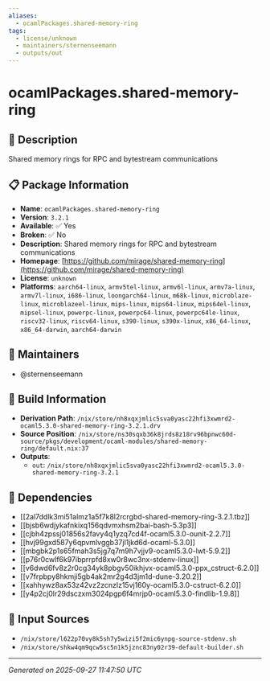 ```yaml
---
aliases:
  - ocamlPackages.shared-memory-ring
tags:
  - license/unknown
  - maintainers/sternenseemann
  - outputs/out
---
```


# ocamlPackages.shared-memory-ring

## 📝 Description

Shared memory rings for RPC and bytestream communications

## 📋 Package Information

- **Name**: `ocamlPackages.shared-memory-ring`
- **Version**: `3.2.1`
- **Available**: ✅ Yes
- **Broken**: ✅ No
- **Description**: Shared memory rings for RPC and bytestream communications
- **Homepage**: [https://github.com/mirage/shared-memory-ring](https://github.com/mirage/shared-memory-ring)
- **License**: `unknown`
- **Platforms**: `aarch64-linux`, `armv5tel-linux`, `armv6l-linux`, `armv7a-linux`, `armv7l-linux`, `i686-linux`, `loongarch64-linux`, `m68k-linux`, `microblaze-linux`, `microblazeel-linux`, `mips-linux`, `mips64-linux`, `mips64el-linux`, `mipsel-linux`, `powerpc-linux`, `powerpc64-linux`, `powerpc64le-linux`, `riscv32-linux`, `riscv64-linux`, `s390-linux`, `s390x-linux`, `x86_64-linux`, `x86_64-darwin`, `aarch64-darwin`
## 👥 Maintainers

- @sternenseemann


## 🔧 Build Information

- **Derivation Path**: `/nix/store/nh8xqxjmlic5sva0yasc22hfi3xwmrd2-ocaml5.3.0-shared-memory-ring-3.2.1.drv`
- **Source Position**: `/nix/store/ns30sqxb36k8jrds8z18rv96bpnwc60d-source/pkgs/development/ocaml-modules/shared-memory-ring/default.nix:37`
- **Outputs**:
  - `out`:  `/nix/store/nh8xqxjmlic5sva0yasc22hfi3xwmrd2-ocaml5.3.0-shared-memory-ring-3.2.1`

## 🔗 Dependencies

- [[2al7ddlk3mi51almz1a5f7k8l2rcrgbd-shared-memory-ring-3.2.1.tbz]]
- [[bjsb6wdjykafnkixq156qdvmxhsm2bai-bash-5.3p3]]
- [[cjbh4zpssj01856s2favy4q1yzq7cd4f-ocaml5.3.0-ounit-2.2.7]]
- [[hvj99gxd587y6qpvmlvggb37jl1jkd6d-ocaml-5.3.0]]
- [[mbgbk2p1s65fmah3s5jg7q7m9h7vjjv9-ocaml5.3.0-lwt-5.9.2]]
- [[p76r0cwlf6k97ibprrpfd8xw0r8wc3nx-stdenv-linux]]
- [[v6dwd6fv8z2r0cg34yk8pbgv50ikhjvx-ocaml5.3.0-ppx_cstruct-6.2.0]]
- [[v7frpbpy8hkmji5gb4ak2mr2g4d3jm1d-dune-3.20.2]]
- [[xahhywz8ax53z42vz2zcnzlz15vj160y-ocaml5.3.0-cstruct-6.2.0]]
- [[y4p2cj0lr29dsczxm3024pgp6f4mrjp0-ocaml5.3.0-findlib-1.9.8]]

## 📁 Input Sources

- `/nix/store/l622p70vy8k5sh7y5wizi5f2mic6ynpg-source-stdenv.sh`
- `/nix/store/shkw4qm9qcw5sc5n1k5jznc83ny02r39-default-builder.sh`

---
*Generated on 2025-09-27 11:47:50 UTC*
